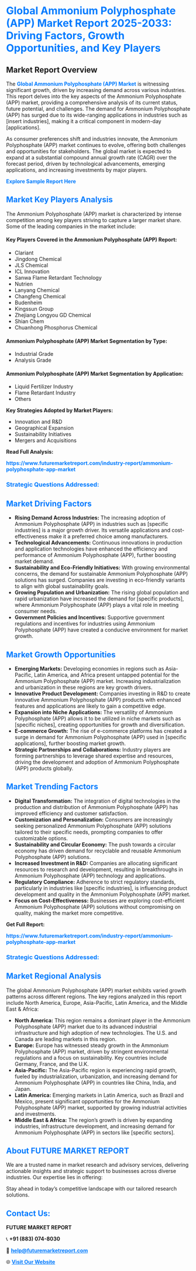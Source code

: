 <h1 style="color: #007BFF;">Global Ammonium Polyphosphate (APP) Market Report 2025-2033: Driving Factors, Growth Opportunities, and Key Players</h1>

<section id="overview">
<h2>Market Report Overview</h2>
<p>The <a href="https://www.futuremarketreport.com/industry-report/ammonium-polyphosphate-app-market" style="color: #007BFF; text-decoration: none;"><strong>Global Ammonium Polyphosphate (APP) Market</strong></a> is witnessing significant growth, driven by increasing demand across various industries. This report delves into the key aspects of the Ammonium Polyphosphate (APP) market, providing a comprehensive analysis of its current status, future potential, and challenges. The demand for Ammonium Polyphosphate (APP) has surged due to its wide-ranging applications in industries such as [insert industries], making it a critical component in modern-day [applications].</p>
<p>As consumer preferences shift and industries innovate, the Ammonium Polyphosphate (APP) market continues to evolve, offering both challenges and opportunities for stakeholders. The global market is expected to expand at a substantial compound annual growth rate (CAGR) over the forecast period, driven by technological advancements, emerging applications, and increasing investments by major players.</p>
</section>

<section id="overview">
<p><a href="https://www.futuremarketreport.com/request-sample/reportId=115043" style="color: #007BFF; text-decoration: none;"><strong>Explore Sample Report Here</strong></a></p>
</section>

<section id="key-players">
<h2 style="color: #007BFF;">Market Key Players Analysis</h2>
<p>The Ammonium Polyphosphate (APP) market is characterized by intense competition among key players striving to capture a larger market share. Some of the leading companies in the market include:</p>
<h4>Key Players Covered in the Ammonium Polyphosphate (APP) Report:</h4>
<ul><li>Clariant</li><li>Jingdong Chemical</li><li>JLS Chemical</li><li>ICL Innovation</li><li>Sanwa Flame Retardant Technology</li><li>Nutrien</li><li>Lanyang Chemical</li><li>Changfeng Chemical</li><li>Budenheim</li><li>Kingssun Group</li><li>Zhejiang Longyou GD Chemical</li><li>Shian Chem</li><li>Chuanhong Phosphorus Chemical</li></ul>
<h4>Ammonium Polyphosphate (APP) Market Segmentation by Type:</h4>
<ul><li>Industrial Grade</li><li>Analysis Grade</li></ul>

<h4>Ammonium Polyphosphate (APP) Market Segmentation by Application:</h4>
<ul><li>Liquid Fertilizer Industry</li><li>Flame Retardant Industry</li><li>Others</li></ul>
<p><strong>Key Strategies Adopted by Market Players:</strong></p>
<ul>
<li>Innovation and R&D</li>
<li>Geographical Expansion</li>
<li>Sustainability Initiatives</li>
<li>Mergers and Acquisitions</li>
</ul>
</section>

<section>
<p><strong>Read Full Analysis: </strong></p><a href="https://www.futuremarketreport.com/industry-report/ammonium-polyphosphate-app-market" style="color: #007BFF; text-decoration: none;"><strong>https://www.futuremarketreport.com/industry-report/ammonium-polyphosphate-app-market</strong></a>
<h3 style="color: #007BFF;">Strategic Questions Addressed:</h3>
</section>

<section id="driving-factors">
<h2 style="color: #007BFF;">Market Driving Factors</h2>
<ul>
<li><strong>Rising Demand Across Industries:</strong> The increasing adoption of Ammonium Polyphosphate (APP) in industries such as [specific industries] is a major growth driver. Its versatile applications and cost-effectiveness make it a preferred choice among manufacturers.</li>
<li><strong>Technological Advancements:</strong> Continuous innovations in production and application technologies have enhanced the efficiency and performance of Ammonium Polyphosphate (APP), further boosting market demand.</li>
<li><strong>Sustainability and Eco-Friendly Initiatives:</strong> With growing environmental concerns, the demand for sustainable Ammonium Polyphosphate (APP) solutions has surged. Companies are investing in eco-friendly variants to align with global sustainability goals.</li>
<li><strong>Growing Population and Urbanization:</strong> The rising global population and rapid urbanization have increased the demand for [specific products], where Ammonium Polyphosphate (APP) plays a vital role in meeting consumer needs.</li>
<li><strong>Government Policies and Incentives:</strong> Supportive government regulations and incentives for industries using Ammonium Polyphosphate (APP) have created a conducive environment for market growth.</li>
</ul>
</section>

<section id="growth-opportunities">
<h2 style="color: #007BFF;">Market Growth Opportunities</h2>
<ul>
<li><strong>Emerging Markets:</strong> Developing economies in regions such as Asia-Pacific, Latin America, and Africa present untapped potential for the Ammonium Polyphosphate (APP) market. Increasing industrialization and urbanization in these regions are key growth drivers.</li>
<li><strong>Innovative Product Development:</strong> Companies investing in R&D to create innovative Ammonium Polyphosphate (APP) products with enhanced features and applications are likely to gain a competitive edge.</li>
<li><strong>Expansion into Niche Applications:</strong> The versatility of Ammonium Polyphosphate (APP) allows it to be utilized in niche markets such as [specific niches], creating opportunities for growth and diversification.</li>
<li><strong>E-commerce Growth:</strong> The rise of e-commerce platforms has created a surge in demand for Ammonium Polyphosphate (APP) used in [specific applications], further boosting market growth.</li>
<li><strong>Strategic Partnerships and Collaborations:</strong> Industry players are forming partnerships to leverage shared expertise and resources, driving the development and adoption of Ammonium Polyphosphate (APP) products globally.</li>
</ul>
</section>

<section id="trending-factors">
<h2 style="color: #007BFF;">Market Trending Factors</h2>
<ul>
<li><strong>Digital Transformation:</strong> The integration of digital technologies in the production and distribution of Ammonium Polyphosphate (APP) has improved efficiency and customer satisfaction.</li>
<li><strong>Customization and Personalization:</strong> Consumers are increasingly seeking personalized Ammonium Polyphosphate (APP) solutions tailored to their specific needs, prompting companies to offer customizable options.</li>
<li><strong>Sustainability and Circular Economy:</strong> The push towards a circular economy has driven demand for recyclable and reusable Ammonium Polyphosphate (APP) solutions.</li>
<li><strong>Increased Investment in R&D:</strong> Companies are allocating significant resources to research and development, resulting in breakthroughs in Ammonium Polyphosphate (APP) technology and applications.</li>
<li><strong>Regulatory Compliance:</strong> Adherence to strict regulatory standards, particularly in industries like [specific industries], is influencing product development and quality in the Ammonium Polyphosphate (APP) market.</li>
<li><strong>Focus on Cost-Effectiveness:</strong> Businesses are exploring cost-efficient Ammonium Polyphosphate (APP) solutions without compromising on quality, making the market more competitive.</li>
</ul>
</section>

<section>
<p><strong>Get Full Report: </strong></p><a href="https://www.futuremarketreport.com/industry-report/ammonium-polyphosphate-app-market" style="color: #007BFF; text-decoration: none;"><strong>https://www.futuremarketreport.com/industry-report/ammonium-polyphosphate-app-market</strong></a>
<h3 style="color: #007BFF;">Strategic Questions Addressed:</h3>
</section>


<section id="regional-analysis">
<h2 style="color: #007BFF;">Market Regional Analysis</h2>
<p>The global Ammonium Polyphosphate (APP) market exhibits varied growth patterns across different regions. The key regions analyzed in this report include North America, Europe, Asia-Pacific, Latin America, and the Middle East & Africa:</p>
<ul>
<li><strong>North America:</strong> This region remains a dominant player in the Ammonium Polyphosphate (APP) market due to its advanced industrial infrastructure and high adoption of new technologies. The U.S. and Canada are leading markets in this region.</li>
<li><strong>Europe:</strong> Europe has witnessed steady growth in the Ammonium Polyphosphate (APP) market, driven by stringent environmental regulations and a focus on sustainability. Key countries include Germany, France, and the U.K.</li>
<li><strong>Asia-Pacific:</strong> The Asia-Pacific region is experiencing rapid growth, fueled by industrialization, urbanization, and increasing demand for Ammonium Polyphosphate (APP) in countries like China, India, and Japan.</li>
<li><strong>Latin America:</strong> Emerging markets in Latin America, such as Brazil and Mexico, present significant opportunities for the Ammonium Polyphosphate (APP) market, supported by growing industrial activities and investments.</li>
<li><strong>Middle East & Africa:</strong> The region’s growth is driven by expanding industries, infrastructure development, and increasing demand for Ammonium Polyphosphate (APP) in sectors like [specific sectors].</li>
</ul>
</section>

<footer>
<h2 style="color: #007BFF;">About FUTURE MARKET REPORT</h2>
<p>We are a trusted name in market research and advisory services, delivering actionable insights and strategic support to businesses across diverse industries. Our expertise lies in offering:</p>

<p>Stay ahead in today’s competitive landscape with our tailored research solutions.</p>

<h2 style="color: #007BFF;">Contact Us:</h2>
<p><strong>FUTURE MARKET REPORT</strong></p>
<p>📞 <strong>+91 (883) 074-8030</strong></p>
<p>📧 <strong><a href="mailto:help@futuremarketreport.com" style="color: #007BFF;">help@futuremarketreport.com</a></strong></p>
<p>🌐 <strong><a href="https://www.futuremarketreport.com/" style="color: #007BFF;">Visit Our Website</a></strong></p>
</footer>